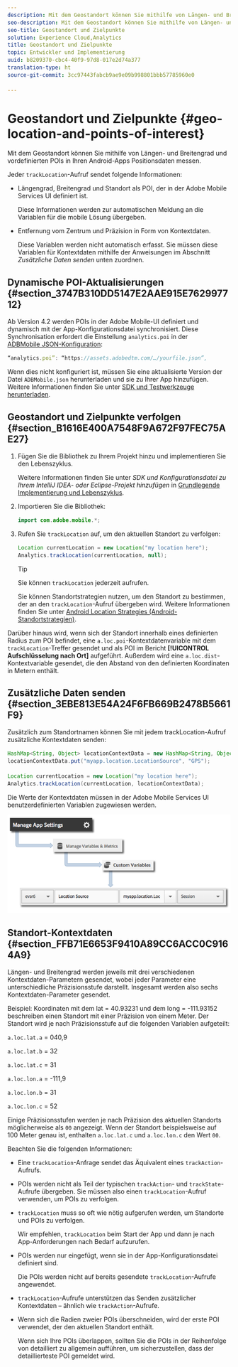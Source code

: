 ```yaml
---
description: Mit dem Geostandort können Sie mithilfe von Längen- und Breitengrad und vordefinierten POIs in Ihren Android-Apps Positionsdaten messen.
seo-description: Mit dem Geostandort können Sie mithilfe von Längen- und Breitengrad und vordefinierten POIs in Ihren Android-Apps Positionsdaten messen.
seo-title: Geostandort und Zielpunkte
solution: Experience Cloud,Analytics
title: Geostandort und Zielpunkte
topic: Entwickler und Implementierung
uuid: b8209370-cbc4-40f9-97d8-017e2d74a377
translation-type: ht
source-git-commit: 3cc97443fabcb9ae9e09b998801bbb57785960e0

---
```



# Geostandort und Zielpunkte {#geo-location-and-points-of-interest}

Mit dem Geostandort können Sie mithilfe von Längen- und Breitengrad und vordefinierten POIs in Ihren Android-Apps Positionsdaten messen.

Jeder `trackLocation`-Aufruf sendet folgende Informationen:

* Längengrad, Breitengrad und Standort als POI, der in der Adobe Mobile Services UI definiert ist.

   Diese Informationen werden zur automatischen Meldung an die Variablen für die mobile Lösung übergeben.

* Entfernung vom Zentrum und Präzision in Form von Kontextdaten.

   Diese Variablen werden nicht automatisch erfasst. Sie müssen diese Variablen für Kontextdaten mithilfe der Anweisungen im Abschnitt *Zusätzliche Daten senden* unten zuordnen.

## Dynamische POI-Aktualisierungen {#section_3747B310DD5147E2AAE915E762997712}

Ab Version 4.2 werden POIs in der Adobe Mobile-UI definiert und dynamisch mit der App-Konfigurationsdatei synchronisiert. Diese Synchronisation erfordert die Einstellung `analytics.poi` in der [ADBMobile JSON-Konfiguration](/help/android/configuration/json-config/json-config.md):

```js
“analytics.poi”: “https://assets.adobedtm.com/…/yourfile.json”,
```

Wenn dies nicht konfiguriert ist, müssen Sie eine aktualisierte Version der Datei `ADBMobile.json` herunterladen und sie zu Ihrer App hinzufügen. Weitere Informationen finden Sie unter [SDK und Testwerkzeuge herunterladen](/help/android/getting-started/requirements.md).

## Geostandort und Zielpunkte verfolgen {#section_B1616E400A7548F9A672F97FEC75AE27}

1. Fügen Sie die Bibliothek zu Ihrem Projekt hinzu und implementieren Sie den Lebenszyklus.

   Weitere Informationen finden Sie unter *SDK und Konfigurationsdatei zu Ihrem IntelliJ IDEA- oder Eclipse-Projekt hinzufügen* in [Grundlegende Implementierung und Lebenszyklus](/help/android/getting-started/dev-qs.md).

1. Importieren Sie die Bibliothek:

   ```java
   import com.adobe.mobile.*;
   ```

1. Rufen Sie `trackLocation` auf, um den aktuellen Standort zu verfolgen:

   ```java
   Location currentLocation = new Location("my location here"); 
   Analytics.trackLocation(currentLocation, null);
   ```

   >[!TIP]
   >
   >Sie können `trackLocation` jederzeit aufrufen.

   Sie können Standortstrategien nutzen, um den Standort zu bestimmen, der an den `trackLocation`-Aufruf übergeben wird. Weitere Informationen finden Sie unter [Android Location Strategies (Android-Standortstrategien)](https://developer.android.com/guide/topics/location/strategies.html).

Darüber hinaus wird, wenn sich der Standort innerhalb eines definierten Radius zum POI befindet, eine `a.loc.poi`-Kontextdatenvariable mit dem `trackLocation`-Treffer gesendet und als POI im Bericht **[!UICONTROL Aufschlüsselung nach Ort]** aufgeführt. Außerdem wird eine `a.loc.dist`-Kontextvariable gesendet, die den Abstand von den definierten Koordinaten in Metern enthält.

## Zusätzliche Daten senden {#section_3EBE813E54A24F6FB669B2478B5661F9}

Zusätzlich zum Standortnamen können Sie mit jedem trackLocation-Aufruf zusätzliche Kontextdaten senden:

```java
HashMap<String, Object> locationContextData = new HashMap<String, Object>(); 
locationContextData.put("myapp.location.LocationSource", "GPS"); 
 
Location currentLocation = new Location("my location here"); 
Analytics.trackLocation(currentLocation, locationContextData);
```

Die Werte der Kontextdaten müssen in der Adobe Mobile Services UI benutzerdefinierten Variablen zugewiesen werden.

![](assets/map-location-context-data.png)

## Standort-Kontextdaten {#section_FFB71E6653F9410A89CC6ACC0C9164A9}

Längen- und Breitengrad werden jeweils mit drei verschiedenen Kontextdaten-Parametern gesendet, wobei jeder Parameter eine unterschiedliche Präzisionsstufe darstellt. Insgesamt werden also sechs Kontextdaten-Parameter gesendet.

Beispiel: Koordinaten mit dem lat = 40.93231 und dem long = -111.93152 beschreiben einen Standort mit einer Präzision von einem Meter. Der Standort wird je nach Präzisionsstufe auf die folgenden Variablen aufgeteilt:

`a.loc.lat.a` = 040,9

`a.loc.lat.b` = 32

`a.loc.lat.c` = 31

`a.loc.lon.a` = -111,9

`a.loc.lon.b` = 31

`a.loc.lon.c` = 52

Einige Präzisionsstufen werden je nach Präzision des aktuellen Standorts möglicherweise als `00` angezeigt. Wenn der Standort beispielsweise auf 100 Meter genau ist, enthalten `a.loc.lat.c` und `a.loc.lon.c` den Wert `00`.

Beachten Sie die folgenden Informationen:

* Eine `trackLocation`-Anfrage sendet das Äquivalent eines `trackAction`-Aufrufs.

* POIs werden nicht als Teil der typischen `trackAction`- und `trackState`-Aufrufe übergeben. Sie müssen also einen `trackLocation`-Aufruf verwenden, um POIs zu verfolgen.

* `trackLocation` muss so oft wie nötig aufgerufen werden, um Standorte und POIs zu verfolgen.

   Wir empfehlen, `trackLocation` beim Start der App und dann je nach App-Anforderungen nach Bedarf aufzurufen.

* POIs werden nur eingefügt, wenn sie in der App-Konfigurationsdatei definiert sind.

   Die POIs werden nicht auf bereits gesendete `trackLocation`-Aufrufe angewendet.
* `trackLocation`-Aufrufe unterstützen das Senden zusätzlicher Kontextdaten – ähnlich wie `trackAction`-Aufrufe.

* Wenn sich die Radien zweier POIs überschneiden, wird der erste POI verwendet, der den aktuellen Standort enthält.

   Wenn sich Ihre POIs überlappen, sollten Sie die POIs in der Reihenfolge von detailliert zu allgemein aufführen, um sicherzustellen, dass der detaillierteste POI gemeldet wird.


